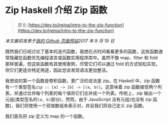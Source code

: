# Zip Haskell 介绍 Zip 函数

> 原文:[https://dev.to/jreina/intro-to-the-zip-function](https://dev.to/jreina/intro-to-the-zip-function)

*本文最初发表于[我的 Github 页面网站](http://johnnyreina.com/programming/functional/2017/09/19/intro-zip.html)2017 年 9 月 19 日*

既然我们已经讨论了基本的迭代函数，我想花点时间看看更多的函数，这些函数通常隐藏在函数优先编程语言或函数实用程序库中。虽然不像 map、filter 和 fold 那样普遍，但这些函数有其使用案例，尽管它们可以通过 fold 的方式轻松实现，但它们更适合特定用途，因此您会发现语法更加整洁。

我想说的第一个函数是卷积函数，更广泛的说法是 zip。在 Haskell 中，zip 函数有一个类型签名`zip :: [a] -> [b] -> [(a, b)]`。这意味着 zip 函数接受两个列表，并通过合并每个列表的每个值将它们合并成一个列表。传统上，zip 输出一个元组(类型签名的`(a, b)`部分)，然而，由于 JavaScript 没有元组(也没有 zip 函数)，我们将使用一个双值数组来表示对，并且我们将自己定义 zip 函数。

我们首先将 zip 定义为 map 的一个函数。